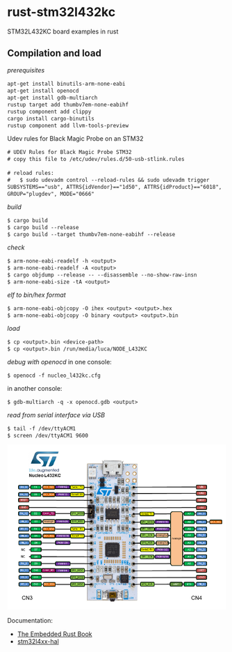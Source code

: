 # rust-stm32l432kc
STM32L432KC board examples in rust

## Compilation and load

*prerequisites*
```console
apt-get install binutils-arm-none-eabi
apt-get install openocd
apt-get install gdb-multiarch
rustup target add thumbv7em-none-eabihf
rustup component add clippy
cargo install cargo-binutils
rustup component add llvm-tools-preview
```

Udev rules for Black Magic Probe on an STM32
```
# UDEV Rules for Black Magic Probe STM32
# copy this file to /etc/udev/rules.d/50-usb-stlink.rules

# reload rules:
#   $ sudo udevadm control --reload-rules && sudo udevadm trigger
SUBSYSTEMS=="usb", ATTRS{idVendor}=="1d50", ATTRS{idProduct}=="6018", GROUP="plugdev", MODE="0666"
```

*build*
``` console
$ cargo build
$ cargo build --release
$ cargo build --target thumbv7em-none-eabihf --release  
```

*check*
```
$ arm-none-eabi-readelf -h <output>
$ arm-none-eabi-readelf -A <output>
$ cargo objdump --release -- --disassemble --no-show-raw-insn
$ arm-none-eabi-size -tA <output>
```

*elf to bin/hex format*
``` console
$ arm-none-eabi-objcopy -O ihex <output> <output>.hex 
$ arm-none-eabi-objcopy -O binary <output> <output>.bin 
```

*load*
``` console
$ cp <output>.bin <device-path>
$ cp <output>.bin /run/media/luca/NODE_L432KC
```

*debug with openocd*
in one console:
``` console
$ openocd -f nucleo_l432kc.cfg
```

in another console:
``` console
$ gdb-multiarch -q -x openocd.gdb <output>
```

*read from serial interface via USB*
``` console
$ tail -f /dev/ttyACM1
$ screen /dev/ttyACM1 9600
```

![](docs/nucleo_l432kc.png)


Documentation:
- [The Embedded Rust Book](https://doc.rust-lang.org/stable/embedded-book/)
- [stm32l4xx-hal](https://github.com/stm32-rs/stm32l4xx-hal)